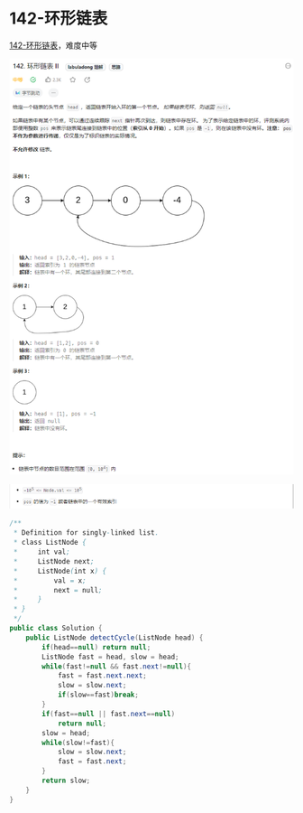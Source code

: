 # 142-环形链表

[142-环形链表](https://leetcode.cn/problems/linked-list-cycle-ii/?envType=study-plan-v2&envId=meituan-2023-fall-sprint)，难度中等

![image-20230831125700847](https://raw.githubusercontent.com/lqyspace/mypic/master/PicBed/202308311257923.png)

![image-20230831125714421](https://raw.githubusercontent.com/lqyspace/mypic/master/PicBed/202308311257458.png)

```java
/**
 * Definition for singly-linked list.
 * class ListNode {
 *     int val;
 *     ListNode next;
 *     ListNode(int x) {
 *         val = x;
 *         next = null;
 *     }
 * }
 */
public class Solution {
    public ListNode detectCycle(ListNode head) {
        if(head==null) return null;
        ListNode fast = head, slow = head;
        while(fast!=null && fast.next!=null){
            fast = fast.next.next;
            slow = slow.next;
            if(slow==fast)break;
        }
        if(fast==null || fast.next==null)
            return null;
        slow = head;
        while(slow!=fast){
            slow = slow.next;
            fast = fast.next;
        }
        return slow;
    }
}
```

